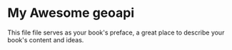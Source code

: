 # My Awesome geoapi

This file file serves as your book's preface, a great place to describe your book's content and ideas.

